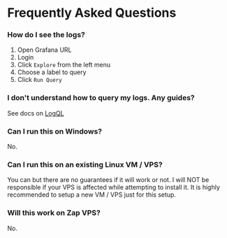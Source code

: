 # Frequently Asked Questions

### How do I see the logs?

1. Open Grafana URL
2. Login
3. Click `Explore` from the left menu
4. Choose a label to query
5. Click `Run Query`

### I don't understand how to query my logs. Any guides?

See docs on [LogQL](https://grafana.com/docs/loki/latest/logql/)

### Can I run this on Windows?

No.

### Can I run this on an existing Linux VM / VPS?

You can but there are no guarantees if it will work or not. I will NOT be responsible if your VPS is affected while attempting to install it. It is highly recommended to setup a new VM / VPS just for this setup.

### Will this work on Zap VPS?

No.
